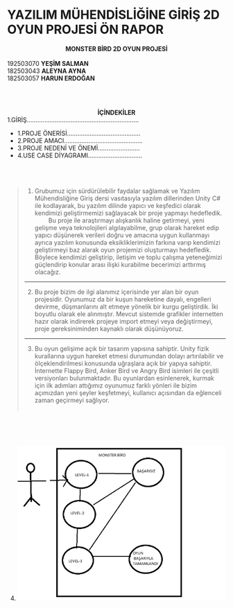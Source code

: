 # YAZILIM MÜHENDİSLİĞİNE GİRİŞ 2D OYUN PROJESİ ÖN RAPOR
<center><b>MONSTER  BİRD 2D OYUN PROJESİ</b></center><br>
192503070 <B> YEŞİM SALMAN </B><br> 182503043 <B>ALEYNA AYNA</B><br> 182503057 <B> HARUN ERDOĞAN </B>

<br><br> <CENTER><B>İÇİNDEKİLER</B></CENTER>
1.GİRİŞ................................................................

 * 1.PROJE ÖNERİSİ..........................................
 * 2.PROJE AMACI.............................................
 * 3.PROJE NEDENİ VE ÖNEMİ........................
 * 4.USE CASE DİYAGRAMI...............................
<br><br><br><br>


>1.  Grubumuz için sürdürülebilir faydalar sağlamak ve Yazılım Mühendisliğine Giriş dersi vasıtasıyla yazılım dillerinden Unity C# ile kodlayarak, bu yazılım dilinde yapıcı ve keşfedici olarak kendimizi geliştirmemizi sağlayacak    bir proje yapmayı hedefledik.
&nbsp;  &nbsp;   &nbsp;   &nbsp;   &nbsp; Bu proje ile araştırmayı alışkanlık haline getirmeyi, yeni gelişme veya teknolojileri algılayabilme, grup olarak hareket edip yapıcı düşünerek verileri doğru ve amacına uygun kullanmayı ayrıca yazılım konusunda eksikliklerimizin farkına varıp kendimizi geliştirmeyi baz alarak oyun projemizi oluşturmayı hedefledik. Böylece kendimizi geliştirip, iletişim ve toplu çalışma yeteneğimizi güçlendirip konular arası ilişki kurabilme becerimizi arttırmış olacağız. 
>***
>
> 2. Bu proje bizim de ilgi alanımız içerisinde yer alan bir oyun projesidir. Oyunumuz da bir kuşun hareketine dayalı, engelleri devirme, düşmanlarını alt etmeye yönelik bir kurgu geliştirdik. İki boyutlu olarak ele alınmıştır. Mevcut sistemde grafikler internetten hazır olarak indirerek projeye import etmeyi veya değiştirmeyi, proje gereksiniminden kaynaklı olarak düşünüyoruz.
>***
>
> 3. Bu oyun gelişime açık bir tasarım yapısına sahiptir. Unity fizik kurallarına uygun hareket etmesi durumundan dolayı artırılabilir ve ölçeklendirilmesi konusunda uğraşlara açık bir yapıya sahiptir. İnternette Flappy Bird, Anker Bird ve Angry Bird isimleri ile çeşitli versiyonları bulunmaktadır. Bu oyunlardan esinlenerek, kurmak için ilk adımları attığımız oyunumuz farklı yönleri ile bizim açımızdan yeni şeyler keşfetmeyi, kullanıcı açısından da eğlenceli zaman geçirmeyi sağlıyor.<br><br>

<br>
<br>
<br>













4. <img src = "yenidiyagram.jpg" />
